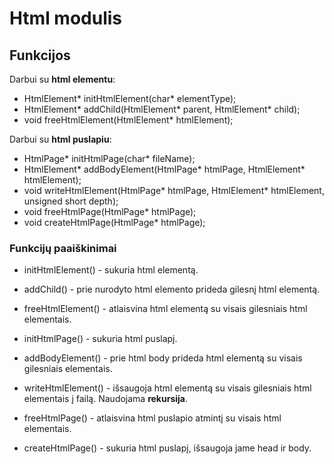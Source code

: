 # Html modulis

## Funkcijos

Darbui su **html elementu**:
- HtmlElement* initHtmlElement(char* elementType);
- HtmlElement* addChild(HtmlElement* parent, HtmlElement* child);
- void freeHtmlElement(HtmlElement* htmlElement);

Darbui su **html puslapiu**:
- HtmlPage* initHtmlPage(char* fileName);
- HtmlElement* addBodyElement(HtmlPage* htmlPage, HtmlElement* htmlElement);
- void writeHtmlElement(HtmlPage* htmlPage, HtmlElement* htmlElement, unsigned short depth);
- void freeHtmlPage(HtmlPage* htmlPage);
- void createHtmlPage(HtmlPage* htmlPage);

### Funkcijų paaiškinimai
- initHtmlElement() - sukuria html elementą.
- addChild() - prie nurodyto html elemento prideda gilesnį html elementą.
- freeHtmlElement() - atlaisvina html elementą su visais gilesniais html elementais.

- initHtmlPage() - sukuria html puslapį.
- addBodyElement() - prie html body prideda html elementą su visais gilesniais elementais.
- writeHtmlElement() - išsaugoja html elementą su visais gilesniais html elementais į failą. Naudojama **rekursija**.
- freeHtmlPage() - atlaisvina html puslapio atmintį su visais html elementais.
- createHtmlPage() - sukuria html puslapį, išsaugoja jame head ir body.
